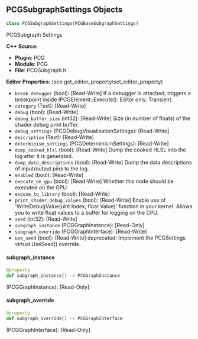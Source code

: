 ## PCGSubgraphSettings Objects

```python
class PCGSubgraphSettings(PCGBaseSubgraphSettings)
```

PCGSubgraph Settings

**C++ Source:**

- **Plugin**: PCG
- **Module**: PCG
- **File**: PCGSubgraph.h

**Editor Properties:** (see get_editor_property/set_editor_property)

- ``break_debugger`` (bool):  [Read-Write] If a debugger is attached, triggers a breakpoint inside IPCGElement::Execute(). Editor only. Transient.
- ``category`` (Text):  [Read-Write]
- ``debug`` (bool):  [Read-Write]
- ``debug_buffer_size`` (int32):  [Read-Write] Size (in number of floats) of the shader debug print buffer.
- ``debug_settings`` (PCGDebugVisualizationSettings):  [Read-Write]
- ``description`` (Text):  [Read-Write]
- ``determinism_settings`` (PCGDeterminismSettings):  [Read-Write]
- ``dump_cooked_hlsl`` (bool):  [Read-Write] Dump the cooked HLSL into the log after it is generated.
- ``dump_data_descriptions`` (bool):  [Read-Write] Dump the data descriptions of input/output pins to the log.
- ``enabled`` (bool):  [Read-Write]
- ``execute_on_gpu`` (bool):  [Read-Write] Whether this node should be executed on the GPU.
- ``expose_to_library`` (bool):  [Read-Write]
- ``print_shader_debug_values`` (bool):  [Read-Write] Enable use of 'WriteDebugValue(uint Index, float Value)' function in your kernel. Allows you to write float values to a buffer for logging on the CPU.
- ``seed`` (int32):  [Read-Write]
- ``subgraph_instance`` (PCGGraphInstance):  [Read-Only]
- ``subgraph_override`` (PCGGraphInterface):  [Read-Write]
- ``use_seed`` (bool):  [Read-Write]
  deprecated: Implement the PCGSettings virtual UseSeed() override.

<a id="unreal.PCGSubgraphSettings.subgraph_instance"></a>

#### subgraph_instance

```python
@property
def subgraph_instance() -> PCGGraphInstance
```

(PCGGraphInstance):  [Read-Only]

<a id="unreal.PCGSubgraphSettings.subgraph_override"></a>

#### subgraph_override

```python
@property
def subgraph_override() -> PCGGraphInterface
```

(PCGGraphInterface):  [Read-Only]

<a id="unreal.PCGLoopSettings"></a>